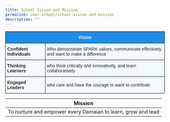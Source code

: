 ```yaml
---
title: School Vision and Mission
permalink: /our-school/school-vision-and-mission
description: ""
---
```

<style type="text/css">
.tg  {border-collapse:collapse;border-spacing:0;}
.tg td{border-color:black;border-style:solid;border-width:1px;font-family:Arial, sans-serif;font-size:14px;
  overflow:hidden;padding:10px 5px;word-break:normal;}
.tg th{border-color:black;border-style:solid;border-width:1px;font-family:Arial, sans-serif;font-size:14px;
  font-weight:normal;overflow:hidden;padding:10px 5px;word-break:normal;}
.tg .tg-aaqb{background-color:#F2F9FF;color:#222;text-align:left;vertical-align:middle}
.tg .tg-a5i5{background-color:#1F8CE4;color:#F2F9FF;font-weight:bold;text-align:center;vertical-align:top}
.tg .tg-muqq{background-color:#F2F9FF;color:#222;font-weight:bold;text-align:left;vertical-align:top}
.tg .tg-a3ni{background-color:#F2F9FF;color:#222;font-weight:bold;text-align:left;vertical-align:middle}
</style>
<table class="tg">
<thead>
  <tr>
    <th class="tg-a5i5" colspan="2">Vision</th>
  </tr>
</thead>
<tbody>
  <tr>
    <td class="tg-muqq">Confident Individuals</td>
    <td class="tg-aaqb"><span style="color:#222;background-color:#F2F9FF">Who demonstrate SPARK values, communicate effectively and want to make a difference</span></td>
  </tr>
  <tr>
    <td class="tg-a3ni"><span style="color:#222;background-color:#F2F9FF"> </span>Thinking Learners</td>
    <td class="tg-aaqb"><span style="color:#222;background-color:#F2F9FF">who think critically and innovatively, and learn collaboratively  </span></td>
  </tr>
  <tr>
    <td class="tg-muqq">Engaged Leaders</td>
    <td class="tg-aaqb"><span style="color:#222;background-color:#F2F9FF">who care and have the courage to want to contribute</span></td>
  </tr>
</tbody>
</table>

| Mission |
| --- |
| To nurture and empower every Damaian to learn, grow and lead |